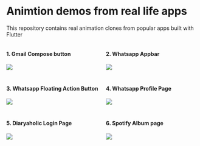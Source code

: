 
<link rel="preconnect" href="https://fonts.googleapis.com">
<link rel="preconnect" href="https://fonts.gstatic.com" crossorigin>
<link href="https://fonts.googleapis.com/css2?family=Lobster&display=swap" rel="stylesheet">



<div >
    <h1>Animtion demos from real life apps</h1>
</div>

This repository contains real animation clones from popular apps built with Flutter

<div style="display: grid; grid-template-columns: 1fr 1fr; gap: 20px">
  <div>
    <h4>1. Gmail Compose button</h4>
    <img src="https://miro.medium.com/max/592/1*dBbATY50SnScQmxVItQnfA.gif">
  </div>
  <div>
    <h4>2. Whatsapp Appbar</h4>
    <img src="https://miro.medium.com/max/590/1*0U_P9FGqQxaRf13cWD7cjQ.gif">
  </div>
  <div>
    <h4>3. Whatsapp Floating Action Button</h4>
    <img src="https://miro.medium.com/max/592/1*ssx-RLZotn3dLPOYqMnXHg.gif">
  </div>
  <div>
    <h4>4. Whatsapp Profile Page</h4>
    <img src="https://miro.medium.com/max/590/1*W-PL-Kri4jd-Ox8N4W4H7g.gif">
  </div>
  <div>
    <h4>5. Diaryaholic Login Page</h4>
    <img src="https://miro.medium.com/max/850/1*6ClLqyqGrlm31QISYOMmqw.gif">
  </div>
  <div>
    <h4>6. Spotify Album page</h4>
    <img src="https://miro.medium.com/max/850/1*6ClLqyqGrlm31QISYOMmqw.gif">
  </div>
</div>
